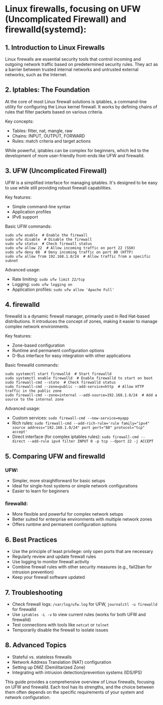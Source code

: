 # Linux firewalls, focusing on UFW (Uncomplicated Firewall) and firewalld(systemd):

## 1. Introduction to Linux Firewalls
Linux firewalls are essential security tools that control incoming and outgoing network traffic based on predetermined security rules. They act as a barrier between trusted internal networks and untrusted external networks, such as the Internet.

## 2. Iptables: The Foundation
At the core of most Linux firewall solutions is iptables, a command-line utility for configuring the Linux kernel firewall. It works by defining chains of rules that filter packets based on various criteria.

Key concepts:
- Tables: filter, nat, mangle, raw
- Chains: INPUT, OUTPUT, FORWARD
- Rules: match criteria and target actions

While powerful, iptables can be complex for beginners, which led to the development of more user-friendly front-ends like UFW and firewalld.

## 3. UFW (Uncomplicated Firewall)

UFW is a simplified interface for managing iptables. It's designed to be easy to use while still providing robust firewall capabilities.

Key features:
- Simple command-line syntax
- Application profiles
- IPv6 support

Basic UFW commands:
```
sudo ufw enable  # Enable the firewall
sudo ufw disable  # Disable the firewall
sudo ufw status  # Check firewall status
sudo ufw allow 22  # Allow incoming traffic on port 22 (SSH)
sudo ufw deny 80  # Deny incoming traffic on port 80 (HTTP)
sudo ufw allow from 192.168.1.0/24  # Allow traffic from a specific subnet
```

Advanced usage:
- Rate limiting: `sudo ufw limit 22/tcp`
- Logging: `sudo ufw logging on`
- Application profiles: `sudo ufw allow 'Apache Full'`

## 4. firewalld

firewalld is a dynamic firewall manager, primarily used in Red Hat-based distributions. It introduces the concept of zones, making it easier to manage complex network environments.

Key features:
- Zone-based configuration
- Runtime and permanent configuration options
- D-Bus interface for easy integration with other applications

Basic firewalld commands:
```
sudo systemctl start firewalld  # Start firewalld
sudo systemctl enable firewalld  # Enable firewalld to start on boot
sudo firewall-cmd --state  # Check firewalld status
sudo firewall-cmd --zone=public --add-service=http  # Allow HTTP traffic in the public zone
sudo firewall-cmd --zone=internal --add-source=192.168.1.0/24  # Add a source to the internal zone
```

Advanced usage:
- Custom services: `sudo firewall-cmd --new-service=myapp`
- Rich rules: `sudo firewall-cmd --add-rich-rule='rule family="ipv4" source address="192.168.1.0/24" port port="80" protocol="tcp" accept'`
- Direct interface (for complex iptables rules): `sudo firewall-cmd --direct --add-rule ipv4 filter INPUT 0 -p tcp --dport 22 -j ACCEPT`

## 5. Comparing UFW and firewalld

### UFW:
- Simpler, more straightforward for basic setups
- Ideal for single-host systems or simple network configurations
- Easier to learn for beginners

### firewalld:
- More flexible and powerful for complex network setups
- Better suited for enterprise environments with multiple network zones
- Offers runtime and permanent configuration options

## 6. Best Practices
- Use the principle of least privilege: only open ports that are necessary
- Regularly review and update firewall rules
- Use logging to monitor firewall activity
- Combine firewall rules with other security measures (e.g., fail2ban for intrusion prevention)
- Keep your firewall software updated

## 7. Troubleshooting
- Check firewall logs: `/var/log/ufw.log` for UFW, `journalctl -u firewalld` for firewalld
- Use `iptables -L -v` to view current rules (works for both UFW and firewalld)
- Test connections with tools like `netcat` or `telnet`
- Temporarily disable the firewall to isolate issues

## 8. Advanced Topics
- Stateful vs. stateless firewalls
- Network Address Translation (NAT) configuration
- Setting up DMZ (Demilitarized Zone)
- Integrating with intrusion detection/prevention systems (IDS/IPS)

This guide provides a comprehensive overview of Linux firewalls, focusing on UFW and firewalld. Each tool has its strengths, and the choice between them often depends on the specific requirements of your system and network configuration.
